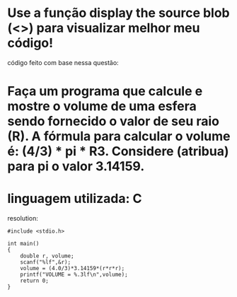 Use a função display the source blob (<>) para visualizar melhor meu código!
===============================================================================================================
código feito com base nessa questão:

Faça um programa que calcule e mostre o volume de uma esfera sendo fornecido o valor de seu raio (R). 
A fórmula para calcular o volume é: (4/3) * pi * R3. Considere (atribua) para pi o valor 3.14159.
===============================================================================================================
linguagem utilizada: C
===============================================================================================================
resolution:

	#include <stdio.h>

	int main()
	{
		double r, volume;
		scanf("%lf",&r);
		volume = (4.0/3)*3.14159*(r*r*r);
		printf("VOLUME = %.3lf\n",volume);
		return 0;
	}
